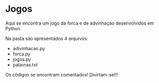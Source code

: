 # Jogos
Aqui se encontra um jogo da forca e de advinhação desenvolvidos em Python.

Na pasta são apresentados 4 arquivos:

- adivinhacao.py
- forca.py
- jogos.py
- palavras.txt

Os códigos se encontram comentados! Divirtam-se!!!
